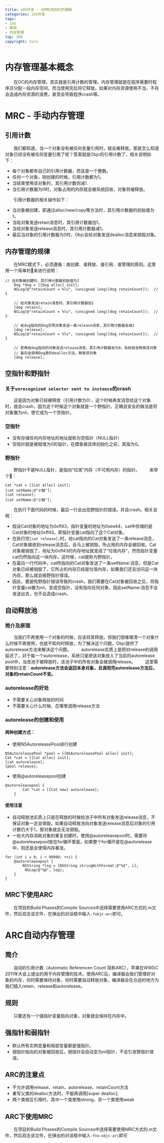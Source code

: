 ```yaml
---
title: iOS开发 - 对MRC和ARC的理解
categories: iOS开发
tags:
- iOS
- 基础
- 内存管理
top: 100
copyright: ture
---
```


# 内存管理基本概念
&emsp;&emsp;在OC的内存管理，其实就是引用计数的管理。内存管理就是在程序需要时程序员分配一段内存空间，而当使用完后将它释放。如果对内存资源使用不当，不存会造成内存资源的浪费，甚至会导致程序crash等。
<!-- more -->
# MRC - 手动内存管理
## 引用计数
&emsp;&emsp;我们都知道，当一个对象没有被任何变量引用时，就会被释放。那是怎么知道对象已经没有被任何变量引用了呢？答案就是Objc的引用计数了，相关说明如下：
- 每个对象都有自己的引用计数器，而且是一个整数。
- 任何一个对象，刚创建的时候，引用计数都为1。
- 当结束使用该对象时，其引用计数则减1.
- 当引用计数器为0时，对象占用的内存就会被系统回收，对象将被释放。

&emsp;&emsp;引用计数器的相关操作如下：
- 当对象被创建，即通过alloc/new/copy等方法时，其引用计数器的初始值为1。
- 当给对象发送retain消息时，其引用计数器加1。
- 当给对象发送release消息时，其引用计数器减1。 
- 最后当对象的引用计数器为0时，Objc会给对象发送dealloc消息来销毁对象。

## 内存管理的规律
&emsp;&emsp;在MRC模式下，必须遵循：谁创建、谁释放、谁引用、谁管理的原则。这里用一个简单的🌰来进行说明：
```
// 当对象被创建时，其引用计数器初始值为1
    Dog *dog = [[Dog alloc] init];
    NSLog(@"retainCount = %lu", (unsigned long)[dog retainCount]);  // 1
    
    // 给对象发送retain消息时，其引用计数器加1
    [dog retain];
    NSLog(@"retainCount = %lu", (unsigned long)[dog retainCount]);  // 2
    
    // 给dog指向的Dog实例对象发送一条release消息，其引用计数器会减1
    [dog release];
    NSLog(@"retainCount = %lu", (unsigned long)[dog retainCount]);  // 1
    
    // 若再给dog指向的对象发送release消息，其引用计数器会为0，系统就会释放该对象
    // 最后会调用Dog类的dealloc方法，释放该对象
    [dog release];
```

## 空指针和野指针
### 关于` unrecognized selector sent to instance `的crash
&emsp;&emsp;这是因为对象已经被释放（引用计数为0），这个时候再发消息给这个对象时，就会crash，因为这个时候这个对象就是一个野指针。正确且安全的做法是将对象置为nil，使它成为一个空指针。

### 空指针
- 没有存储任何内存地址的地址就称为空指针（NULL指针）
- 空指针就是被赋值为0的指针，在摸鱼被具体初始化之前，其指为0。

### 野指针
&emsp;&emsp;野指针不是NULL指针，是指向“垃圾”内存（不可用内存）的指针。
&emsp;&emsp;来举个🌰：
```
Cat *cat = [[Cat alloc] init];
[cat setName:@"小猫"];
[cat release];
[cat setName:@"小猫"];
```
&emsp;&emsp;在执行下面代码的时候，最后一行会出现野指针的错误，并且crash。相关说明：
- 假设Cat对象的地址为0xff43，指针变量的地址为0xee44，cat中存储的是Cat对象的地址0xff43，即指针变量cat指向了这个Cat对象。
- 在执行完` [cat release]; `时，给cat指向的Cat对象发送了一条release消息，Cat对象接收到release消息后，会马上被销毁，所占用的内存会被回收。Cat对象被销毁了，地址为0xff43的内存地址就变成了“垃圾内存”，然而指针变量cat仍然指向这一块内存，这时候，cat就称为野指针。
- 在最后一行代码中，cat所指向的Cat对象发送了一条setName:消息，但是Cat对象已经被销毁了，它所占的内存已经是垃圾内存，如果我们还去访问这一块内存，那么就会报野指针错误。
- 因此，要避免野指针错误导致的crash，我们需要在Cat对象被回收之后，将指针变量cat置为nil，变成空指针，没有指向任何对象，因此setName:消息不会发送出去，也不会造成crash。

## 自动释放池
### 简介及原理
&emsp;&emsp;当我们不再使用一个对象的时候，应该将其释放。但我们很难理清一个对象什么时候不再使用，也就不知何时释放，为了解决这个问题，Objc提供了autorelease方法来解决这个问题。
&emsp;&emsp;autorelease实质上是把对release的调用延迟了，对于每一个autorelease，系统只是把该对象放入了当前的autorelease pool中，当改池子被释放时，该池子中的所有对象会被调用release。
&emsp;&emsp;这里需要特别注意：**autorelease方法会返回本身对象，且调用完autorelease方法后，对象的retainCount不变。**

### autorelease的好处
- 不需要关心对象释放的时间
- 不需要关心什么时候、在哪里调用release方法

### autorelease的创建和使用
#### 两种创建方式：
- 使用NSAutoreleasePool进行创建
```
NSAutoreleasePool *pool = [[NSAutoreleasePool alloc] init];
Cat *cat = [[Cat alloc] init];
[cat autorelease];
[pool release];
```

- 使用@autoreleasepool创建
```
@autoreleasepool {
        Cat *cat = [[Cat new] autorelease];
    }
```

#### 使用注意
- 自动释放池实质上只是在释放的时候给池子中所有对象发送release消息，不保证对象一定会销毁，如果自动释放池向对象发送release消息后对象的引用计数仍大于1，那对象就会无法销毁。
- 一些大内存消耗对象的重复创建时，使用@autoreleasepool时，需要将@autoreleasepool放在for循环里面，如果整个for循环是在@autorelease中，则还是会使得内存暴涨。
```
for (int i = 0; i < 99999; ++i) {
    @autoreleasepool {
        NSString *log = [NSString stringWithFormat:@"%d", i];
         NSLog(@"%@", log);
    }
}
```

## MRC下使用ARC
&emsp;&emsp;在项目的Build Phases的Compile Sources中选择需要使用ARC方式的.m文件，然后双击该文件，在弹出的对话框中输入`-fobjc-arc`即可。

# ARC自动内存管理
## 简介
&emsp;&emsp;自动的引用计数（Automatic Referencen Count 简称ARC），苹果在WWDC 2011年大会上提出的用于内存管理的技术。使用ARC后，编译器会我们管理好对象的内存，何时需要保持对象，何时需要自动释放对象，编译器会在合适的地方为我们插入retain、release和autorelease。

## 规则
&emsp;&emsp;只要还有一个强指针变量指向对象，对象就会保持在内存中。

## 强指针和弱指针
- 默认所有实例变量和局部变量都是强指针。
- 弱指针指向的对象被回收后，弱指针会自动变为nil指针，不会引发野指针错误。

## ARC的注意点
- 不允许调用release、retain、autorelease、retainCount方法
- 重写父类的dealloc方法时，不能再调用[super dealloc];
- 两个类相互引用时，其中一个类使用strong，另一个类使用weak

## ARC下使用MRC
&emsp;&emsp;在项目的Build Phases的Compile Sources中选择需要使用MRC方式的.m文件，然后双击该文件，在弹出的对话框中输入`-fno-objc-arc`即可